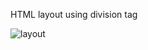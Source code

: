 HTML layout using division tag

![layout](https://user-images.githubusercontent.com/68782268/127348778-8855bb59-4d37-4ec4-931b-5e5abf343721.PNG)
